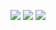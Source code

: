   ![](https://i.pinimg.com/originals/fe/34/2f/fe342f20baaecec2fdb27ae3ae17b054.gif)
  [![](https://img.icons8.com/color/100/000000/telegram-app.png)](https://t.me/Banttex)
  [![](https://img.icons8.com/color/100/000000/vk-com.png)](https://vk.com/bantex)

